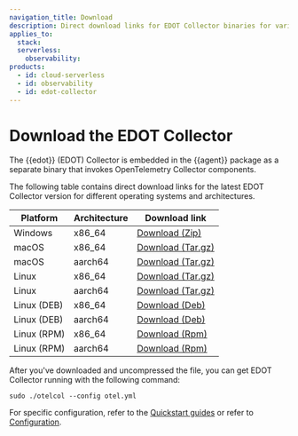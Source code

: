 ```yaml
---
navigation_title: Download
description: Direct download links for EDOT Collector binaries for various operating systems and architectures.
applies_to:
  stack:
  serverless:
    observability:
products:
  - id: cloud-serverless
  - id: observability
  - id: edot-collector
---
```


# Download the EDOT Collector

The {{edot}} (EDOT) Collector is embedded in the {{agent}} package as a separate binary that invokes OpenTelemetry Collector components.

The following table contains direct download links for the latest EDOT Collector version for different operating systems and architectures.

| Platform      | Architecture | Download link |
|--------------|--------------|---------------|
| Windows      | x86_64       | [Download (Zip)](https://artifacts.elastic.co/downloads/beats/elastic-agent/elastic-agent-{{edot-collector-version}}-windows-x86_64.zip) |
| macOS        | x86_64       | [Download (Tar.gz)](https://artifacts.elastic.co/downloads/beats/elastic-agent/elastic-agent-{{edot-collector-version}}-darwin-x86_64.tar.gz) |
| macOS        | aarch64      | [Download (Tar.gz)](https://artifacts.elastic.co/downloads/beats/elastic-agent/elastic-agent-{{edot-collector-version}}-darwin-aarch64.tar.gz) |
| Linux        | x86_64       | [Download (Tar.gz)](https://artifacts.elastic.co/downloads/beats/elastic-agent/elastic-agent-{{edot-collector-version}}-linux-x86_64.tar.gz) |
| Linux        | aarch64      | [Download (Tar.gz)](https://artifacts.elastic.co/downloads/beats/elastic-agent/elastic-agent-{{edot-collector-version}}-linux-arm64.tar.gz) |
| Linux (DEB)  | x86_64       | [Download (Deb)](https://artifacts.elastic.co/downloads/beats/elastic-agent/elastic-agent-{{edot-collector-version}}-amd64.deb) |
| Linux (DEB)  | aarch64      | [Download (Deb)](https://artifacts.elastic.co/downloads/beats/elastic-agent/elastic-agent-{{edot-collector-version}}-arm64.deb) |
| Linux (RPM)  | x86_64       | [Download (Rpm)](https://artifacts.elastic.co/downloads/beats/elastic-agent/elastic-agent-{{edot-collector-version}}-x86_64.rpm) |
| Linux (RPM)  | aarch64      | [Download (Rpm)](https://artifacts.elastic.co/downloads/beats/elastic-agent/elastic-agent-{{edot-collector-version}}-aarch64.rpm) |

After you've downloaded and uncompressed the file, you can get EDOT Collector running with the following command:

```
sudo ./otelcol --config otel.yml
```

For specific configuration, refer to the [Quickstart guides](../quickstart/index.md) or refer to [Configuration](./config/index.md).